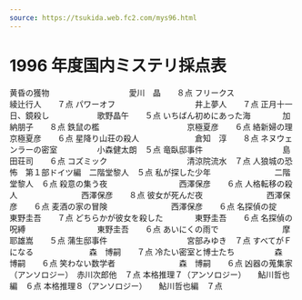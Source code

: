 ```yaml
---
source: https://tsukida.web.fc2.com/mys96.html
---
```


# 1996 年度国内ミステリ採点表

黄昏の獲物　　　　　　　　　　愛川　晶　　８点
フリークス　　　　　　　　　　綾辻行人　　７点
パワーオフ　　　　　　　　　　井上夢人　　７点
正月十一日、鏡殺し　　　　　　歌野晶午　　５点
いちばん初めにあった海　　　　加納朋子　　８点
鉄鼠の檻　　　　　　　　　　　京極夏彦　　６点
絡新婦の理　　　　　　　　　　京極夏彦　　６点
星降り山荘の殺人　　　　　　　倉知　淳　　８点
ネヌウェンラーの密室　　　　　小森健太朗　５点
竜臥邸事件　　　　　　　　　　島田荘司　　６点
コズミック　　　　　　　　　　清涼院流水　７点
人狼城の恐怖　第１部ドイツ編　二階堂黎人　５点
私が探した少年　　　　　　　　二階堂黎人　６点
殺意の集う夜　　　　　　　　　西澤保彦　　６点
人格転移の殺人　　　　　　　　西澤保彦　　８点
彼女が死んだ夜　　　　　　　　西澤保彦　　６点
麦酒の家の冒険　　　　　　　　西澤保彦　　６点
名探偵の掟　　　　　　　　　　東野圭吾　　７点
どちらかが彼女を殺した　　　　東野圭吾　　６点
名探偵の呪縛　　　　　　　　　東野圭吾　　６点
あいにくの雨で　　　　　　　　摩耶雄嵩　　５点
蒲生邸事件　　　　　　　　　　宮部みゆき　７点
すべてがＦになる　　　　　　　森　博嗣　　７点
冷たい密室と博士たち　　　　　森　博嗣　　６点
笑わない数学者　　　　　　　　森　博嗣　　６点
凶器の蒐集家（アンソロジー）　赤川次郎他　７点
本格推理７（アンソロジー）　　鮎川哲也編　６点
本格推理８（アンソロジー）　　鮎川哲也編　７点
